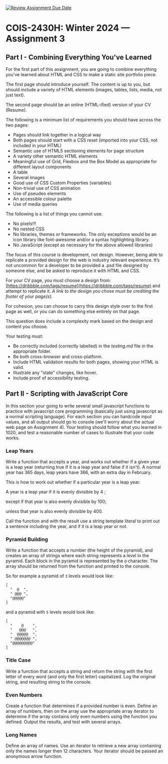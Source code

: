 [![Review Assignment Due Date](https://classroom.github.com/assets/deadline-readme-button-24ddc0f5d75046c5622901739e7c5dd533143b0c8e959d652212380cedb1ea36.svg)](https://classroom.github.com/a/uRfVGWql)
# COIS-2430H: Winter 2024 — Assignment 3

## Part I - Combining Everything You've Learned

For the first part of this assignment, you are going to combine everything you've learned about HTML and CSS to make a static site portfolio piece.

The first page should introduce yourself. The content is up to you, but should include a variety of HTML elements (images, tables, lists, media, not just text).

The second page should be an online (HTML-ified) version of your CV (Resume).

The following is a minimum list of requirements you should have across the two pages:

- Pages should link together in a logical way
- Both pages should start with a CSS reset (imported into your CSS, not included in your HTML)
- Semantic use of HTML5 sectioning elements for page structure
- A variety other semantic HTML elements
- Meaningful use of Grid, Flexbox and the Box Model as appropriate for different layout components
- A table
- Several images
- Good use of CSS Custom Properties (variables)
- Non-trivial use of CSS animation
- Use of pseudeo elements
- An accessible colour palette
- Use of media queries

The following is a list of things you cannot use:

- No pixels!!!
- No nested CSS
- No libraries, themes or frameworks. The only exceptions would be an icon library like font-awesome and/or a syntax highlighting library.
- No JavaScript (except as necessary for the above allowed libraries)

The focus of this course is development, not design. However, being able to replicate a provided design for the web is industry relevant experience. It’s not uncommon for a developer to be provided a .psd file designed by someone else, and be asked to reproduce it with HTML and CSS.

For your CV page, you must choose a design from: [https://dribbble.com/tags/resume](https://dribbble.com/tags/resume) and attempt to replicate it. _A link to the design you chose must be crediting the footer of your page(s)._

For cohesion, you can choose to carry this design style over to the first page as well, or you can do something else entirely on that page.

This question does include a complexity mark based on the design and content you choose.

Your testing must:

- Be correctly included (correctly labelled) in the _testing.md_ file in the appropriate folder.
- Be both cross-browser and cross-platform.
- Include HTML validation results for both pages, showing your HTML is valid.
- Illustrate any "state" changes, like hover.
- Include proof of accessibility testing.

## Part II - Scripting with JavaScript Core

In this section your going to write several small javascript functions to practice with javascript core programming (basically just using javascript as a normal scripting language). For each section you can hardcode input values, and all output should go to console (we'll worry about the actual web page on Assignment 4). Your testing should follow what you learned in 1020, and test a reasonable number of cases to illustrate that your code works.

### Leap Years

Write a function that accepts a year, and works out whether if a given year is a leap year (returning true if it is a leap year and false if it isn't). A normal year has 365 days, leap years have 366, with an extra day in February.

This is how to work out whether if a particular year is a leap year:

A year is a leap year if it is evenly divisible by 4 ;

except if that year is also evenly divisible by 100;

unless that year is also evenly divisible by 400.

Call the function and with the result use a string template literal to print out a sentence including the year, and if it is a leap year or not.

### Pyramid Building

Write a function that accepts a number (the height of the pyramid), and creates an array of strings where each string represents a level in the pyramid. Each block in the pyramid is represented by the `@` character. The array should be returned from the function and printed to the console.

So for example a pyramid of `3` levels would look like:

```shell
[
  "  @  ",
  " @@@ ",
  "@@@@@"
]
```

and a pyramid with `5` levels would look like:

```shell
[
  "    @    ",
  "   @@@   ",
  "  @@@@@  ",
  " @@@@@@@ ",
  "@@@@@@@@@"
]
```

### Title Case

Write a function that accepts a string and return the string with the first letter of every word (and only the first letter) capitalized. Log the original string, and resulting string to the console.

### Even Numbers

Create a function that determines if a provided number is even. Define an array of numbers, then on the array use the appropriate array iterator to determine if the array contains only even numbers using the function you defined. Output the results, and test with several arrays.

### Long Names

Define an array of names. Use an iterator to retrieve a new array containing only the names longer then 12 characters. Your iterator should be passed an anonymous arrow function.
